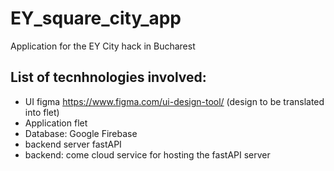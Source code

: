 # EY_square_city_app
Application for the EY City hack in Bucharest


## List of tecnhnologies involved:

- UI figma https://www.figma.com/ui-design-tool/ (design to be translated into flet) 
- Application flet
- Database: Google Firebase
- backend server fastAPI
- backend: come cloud service for hosting the fastAPI server
